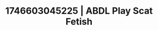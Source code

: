---
categories:
- Dominant softness
- AI-generated
- Intimate moaning
- Lace and desire
- ASMR
- Flirty smirk
- Cosplay
- After dark play
image: /assets/images/1746603045225.jpg
layout: post
seo:
  description: Featured content with artistic ABDL Play, Scat Fetish. HD images available.
  keywords: ABDL Play, Scat Fetish
  og_image: /assets/images/1746603045225.jpg
  schema_type: VisualArtwork
tags:
- '#1746603045225'
- ABDL Play
- Scat Fetish
title: 1746603045225 | ABDL Play Scat Fetish
---